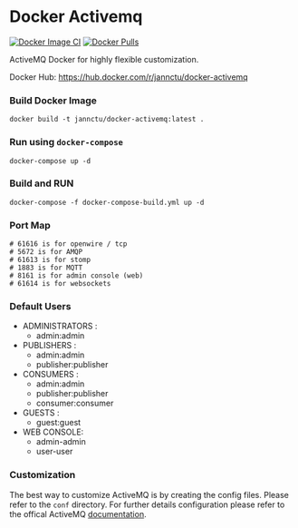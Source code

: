 # Docker Activemq 
[![Docker Image CI](https://github.com/jannctu/docker-activemq/actions/workflows/docker-image.yml/badge.svg)](https://github.com/jannctu/docker-activemq/actions/workflows/docker-image.yml)
[![Docker Pulls](https://img.shields.io/docker/pulls/jannctu/docker-activemq.svg?maxAge=2592000)](https://hub.docker.com/r/rmohr/activemq/)

ActiveMQ Docker for highly flexible customization.

Docker Hub: https://hub.docker.com/r/jannctu/docker-activemq

### Build Docker Image 
```
docker build -t jannctu/docker-activemq:latest .
```
### Run using `docker-compose`
```
docker-compose up -d 
```


### Build and RUN
```
docker-compose -f docker-compose-build.yml up -d 
```

### Port Map 
```
# 61616 is for openwire / tcp 
# 5672 is for AMQP 
# 61613 is for stomp
# 1883 is for MQTT
# 8161 is for admin console (web) 
# 61614 is for websockets
```

### Default Users 
* ADMINISTRATORS :  
    - admin:admin
* PUBLISHERS :
    - admin:admin
    - publisher:publisher
* CONSUMERS : 
    - admin:admin
    - publisher:publisher
    - consumer:consumer
* GUESTS :
    - guest:guest
* WEB CONSOLE: 
    - admin-admin
    - user-user 


### Customization 
The best way to customize ActiveMQ is by creating the config files. Please refer to the `conf` directory. For further details configuration please refer to the offical ActiveMQ [documentation](https://activemq.apache.org/using-activemq).
